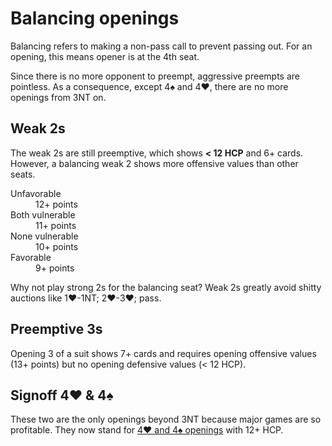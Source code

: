 Balancing openings
==================
Balancing refers to making a non-pass call to prevent passing out.  For an
opening, this means opener is at the 4th seat.

Since there is no more opponent to preempt, aggressive preempts are pointless.
As a consequence, except 4♠ and 4♥, there are no more openings from 3NT on.

Weak 2s
-------
The weak 2s are still preemptive, which shows **< 12 HCP** and 6+ cards.
However, a balancing weak 2 shows more offensive values than other seats.

<dl>
  <dt>Unfavorable</dt>
  <dd>12+ points</dd>

  <dt>Both vulnerable</dt>
  <dd>11+ points</dd>

  <dt>None vulnerable</dt>
  <dd>10+ points</dd>

  <dt>Favorable</dt>
  <dd>9+ points</dd>
</dl>

Why not play strong 2s for the balancing seat?  Weak 2s greatly avoid shitty
auctions like 1♥-1NT; 2♥-3♥; pass.

Preemptive 3s
-------------
Opening 3 of a suit shows 7+ cards and requires opening offensive values (13+
points) but no opening defensive values (< 12 HCP).

Signoff 4♥ & 4♠
---------------
These two are the only openings beyond 3NT because major games are so
profitable.  They now stand for [4♥ and 4♠ openings][4M] with 12+ HCP.

[4M]: weak.md#preemptive-4M
